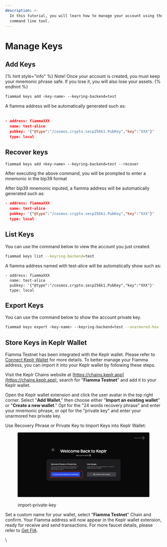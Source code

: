 ```yaml
---
description: >-
  In this tutorial, you will learn how to manage your account using the fiammad
  command line tool.
---
```


# Manage Keys

## Add Keys <a href="#list-keys" id="list-keys"></a>

{% hint style="info" %}
Note! Once your account is created, you must keep your mnemonic phrase safe. If you lose it, you will also lose your assets.
{% endhint %}

```bash
fiammad keys add <key-name> --keyring-backend=test
```

A fiamma address will be automatically generated such as:

```json

- address: fiammaXXX
  name: test-alice
  pubkey: '{"@type":"/cosmos.crypto.secp256k1.PubKey","key":"XXX"}'
  type: local

```

## Recover keys  <a href="#list-keys" id="list-keys"></a>

```
fiammad keys add <key-name> --keyring-backend=test --recover
```

After executing the above command, you will be prompted to enter a mnemonic in the bip39 format

After bip39 mnemonic inputed, a fiamma address will be automatically generated such as:

```json
- address: fiammaXXX
  name: test-alice
  pubkey: '{"@type":"/cosmos.crypto.secp256k1.PubKey","key":"XXX"}'
  type: local
```

## List Keys <a href="#list-keys" id="list-keys"></a>

You can use the command below to view the account you just created.

```bash
fiammad keys list --keyring-backend=test
```

A fiamma address named with test-alice will be automatically show such as:

```
- address: fiammaXXX
  name: test-alice
  pubkey: '{"@type":"/cosmos.crypto.secp256k1.PubKey","key":"XXX"}'
  type: local
```

## Export Keys

You can use the command below to show the account private key.

```bash
fiammad keys export <key-name> --keyring-backend=test --unarmored-hex --unsafe
```

## Store Keys in Keplr Wallet

Fiamma Testnet has been integrated with the Keplr wallet. Please refer to [Connect Keplr Wallet](wallet-and-tokens/#connect-keplr-wallet) for more details. To better manage your Fiamma address, you can import it into your Keplr wallet by following these steps.

Visit the Keplr Chains website at [https://chains.keplr.app](https://chains.keplr.app), search for "**Fiamma Testnet**" and add it to your Keplr wallet.

Open the Keplr wallet extension and click the user avatar in the top right corner. Select "**Add Wallet**," then choose either "**Import an existing wallet**" or "**Create a new wallet**." Opt for the "24 words recovery phrase" and enter your mnemonic phrase, or opt for the "private key" and enter your unarmored hex private key.

Use Recovery Phrase or Private Key to Import Keys into Keplr Wallet:

<figure><img src="../.gitbook/assets/image (5).png" alt=""><figcaption><p>import-private-key</p></figcaption></figure>

Set a custom name for your wallet, select "**Fiamma Testnet**" Chain and confirm. Your Fiamma address will now appear in the Keplr wallet extension, ready for receive and send transactions. For more faucet details, please refer to [Get FIA](wallet-and-tokens/#get-fia).

\\
